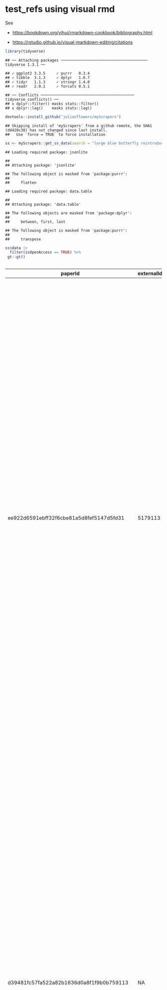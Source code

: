 test\_refs using visual rmd
================

See

-   <https://bookdown.org/yihui/rmarkdown-cookbook/bibliography.html>

-   <https://rstudio.github.io/visual-markdown-editing/citations>

``` r
library(tidyverse)
```

    ## ── Attaching packages ─────────────────────────────────────── tidyverse 1.3.1 ──

    ## ✓ ggplot2 3.3.5     ✓ purrr   0.3.4
    ## ✓ tibble  3.1.3     ✓ dplyr   1.0.7
    ## ✓ tidyr   1.1.3     ✓ stringr 1.4.0
    ## ✓ readr   2.0.1     ✓ forcats 0.5.1

    ## ── Conflicts ────────────────────────────────────────── tidyverse_conflicts() ──
    ## x dplyr::filter() masks stats::filter()
    ## x dplyr::lag()    masks stats::lag()

``` r
devtools::install_github("julianflowers/myScrapers")
```

    ## Skipping install of 'myScrapers' from a github remote, the SHA1 (dd420c38) has not changed since last install.
    ##   Use `force = TRUE` to force installation

``` r
ss <- myScrapers::get_ss_data(search = "large blue butterfly reintroduction")
```

    ## Loading required package: jsonlite

    ## 
    ## Attaching package: 'jsonlite'

    ## The following object is masked from 'package:purrr':
    ## 
    ##     flatten

    ## Loading required package: data.table

    ## 
    ## Attaching package: 'data.table'

    ## The following objects are masked from 'package:dplyr':
    ## 
    ##     between, first, last

    ## The following object is masked from 'package:purrr':
    ## 
    ##     transpose

``` r
ss$data |> 
  filter(isOpenAccess == TRUE) %>%
 gt::gt()
```

<div id="fdingazlxc" style="overflow-x:auto;overflow-y:auto;width:auto;height:auto;">
<style>html {
  font-family: -apple-system, BlinkMacSystemFont, 'Segoe UI', Roboto, Oxygen, Ubuntu, Cantarell, 'Helvetica Neue', 'Fira Sans', 'Droid Sans', Arial, sans-serif;
}

#fdingazlxc .gt_table {
  display: table;
  border-collapse: collapse;
  margin-left: auto;
  margin-right: auto;
  color: #333333;
  font-size: 16px;
  font-weight: normal;
  font-style: normal;
  background-color: #FFFFFF;
  width: auto;
  border-top-style: solid;
  border-top-width: 2px;
  border-top-color: #A8A8A8;
  border-right-style: none;
  border-right-width: 2px;
  border-right-color: #D3D3D3;
  border-bottom-style: solid;
  border-bottom-width: 2px;
  border-bottom-color: #A8A8A8;
  border-left-style: none;
  border-left-width: 2px;
  border-left-color: #D3D3D3;
}

#fdingazlxc .gt_heading {
  background-color: #FFFFFF;
  text-align: center;
  border-bottom-color: #FFFFFF;
  border-left-style: none;
  border-left-width: 1px;
  border-left-color: #D3D3D3;
  border-right-style: none;
  border-right-width: 1px;
  border-right-color: #D3D3D3;
}

#fdingazlxc .gt_title {
  color: #333333;
  font-size: 125%;
  font-weight: initial;
  padding-top: 4px;
  padding-bottom: 4px;
  border-bottom-color: #FFFFFF;
  border-bottom-width: 0;
}

#fdingazlxc .gt_subtitle {
  color: #333333;
  font-size: 85%;
  font-weight: initial;
  padding-top: 0;
  padding-bottom: 4px;
  border-top-color: #FFFFFF;
  border-top-width: 0;
}

#fdingazlxc .gt_bottom_border {
  border-bottom-style: solid;
  border-bottom-width: 2px;
  border-bottom-color: #D3D3D3;
}

#fdingazlxc .gt_col_headings {
  border-top-style: solid;
  border-top-width: 2px;
  border-top-color: #D3D3D3;
  border-bottom-style: solid;
  border-bottom-width: 2px;
  border-bottom-color: #D3D3D3;
  border-left-style: none;
  border-left-width: 1px;
  border-left-color: #D3D3D3;
  border-right-style: none;
  border-right-width: 1px;
  border-right-color: #D3D3D3;
}

#fdingazlxc .gt_col_heading {
  color: #333333;
  background-color: #FFFFFF;
  font-size: 100%;
  font-weight: normal;
  text-transform: inherit;
  border-left-style: none;
  border-left-width: 1px;
  border-left-color: #D3D3D3;
  border-right-style: none;
  border-right-width: 1px;
  border-right-color: #D3D3D3;
  vertical-align: bottom;
  padding-top: 5px;
  padding-bottom: 6px;
  padding-left: 5px;
  padding-right: 5px;
  overflow-x: hidden;
}

#fdingazlxc .gt_column_spanner_outer {
  color: #333333;
  background-color: #FFFFFF;
  font-size: 100%;
  font-weight: normal;
  text-transform: inherit;
  padding-top: 0;
  padding-bottom: 0;
  padding-left: 4px;
  padding-right: 4px;
}

#fdingazlxc .gt_column_spanner_outer:first-child {
  padding-left: 0;
}

#fdingazlxc .gt_column_spanner_outer:last-child {
  padding-right: 0;
}

#fdingazlxc .gt_column_spanner {
  border-bottom-style: solid;
  border-bottom-width: 2px;
  border-bottom-color: #D3D3D3;
  vertical-align: bottom;
  padding-top: 5px;
  padding-bottom: 6px;
  overflow-x: hidden;
  display: inline-block;
  width: 100%;
}

#fdingazlxc .gt_group_heading {
  padding: 8px;
  color: #333333;
  background-color: #FFFFFF;
  font-size: 100%;
  font-weight: initial;
  text-transform: inherit;
  border-top-style: solid;
  border-top-width: 2px;
  border-top-color: #D3D3D3;
  border-bottom-style: solid;
  border-bottom-width: 2px;
  border-bottom-color: #D3D3D3;
  border-left-style: none;
  border-left-width: 1px;
  border-left-color: #D3D3D3;
  border-right-style: none;
  border-right-width: 1px;
  border-right-color: #D3D3D3;
  vertical-align: middle;
}

#fdingazlxc .gt_empty_group_heading {
  padding: 0.5px;
  color: #333333;
  background-color: #FFFFFF;
  font-size: 100%;
  font-weight: initial;
  border-top-style: solid;
  border-top-width: 2px;
  border-top-color: #D3D3D3;
  border-bottom-style: solid;
  border-bottom-width: 2px;
  border-bottom-color: #D3D3D3;
  vertical-align: middle;
}

#fdingazlxc .gt_from_md > :first-child {
  margin-top: 0;
}

#fdingazlxc .gt_from_md > :last-child {
  margin-bottom: 0;
}

#fdingazlxc .gt_row {
  padding-top: 8px;
  padding-bottom: 8px;
  padding-left: 5px;
  padding-right: 5px;
  margin: 10px;
  border-top-style: solid;
  border-top-width: 1px;
  border-top-color: #D3D3D3;
  border-left-style: none;
  border-left-width: 1px;
  border-left-color: #D3D3D3;
  border-right-style: none;
  border-right-width: 1px;
  border-right-color: #D3D3D3;
  vertical-align: middle;
  overflow-x: hidden;
}

#fdingazlxc .gt_stub {
  color: #333333;
  background-color: #FFFFFF;
  font-size: 100%;
  font-weight: initial;
  text-transform: inherit;
  border-right-style: solid;
  border-right-width: 2px;
  border-right-color: #D3D3D3;
  padding-left: 12px;
}

#fdingazlxc .gt_summary_row {
  color: #333333;
  background-color: #FFFFFF;
  text-transform: inherit;
  padding-top: 8px;
  padding-bottom: 8px;
  padding-left: 5px;
  padding-right: 5px;
}

#fdingazlxc .gt_first_summary_row {
  padding-top: 8px;
  padding-bottom: 8px;
  padding-left: 5px;
  padding-right: 5px;
  border-top-style: solid;
  border-top-width: 2px;
  border-top-color: #D3D3D3;
}

#fdingazlxc .gt_grand_summary_row {
  color: #333333;
  background-color: #FFFFFF;
  text-transform: inherit;
  padding-top: 8px;
  padding-bottom: 8px;
  padding-left: 5px;
  padding-right: 5px;
}

#fdingazlxc .gt_first_grand_summary_row {
  padding-top: 8px;
  padding-bottom: 8px;
  padding-left: 5px;
  padding-right: 5px;
  border-top-style: double;
  border-top-width: 6px;
  border-top-color: #D3D3D3;
}

#fdingazlxc .gt_striped {
  background-color: rgba(128, 128, 128, 0.05);
}

#fdingazlxc .gt_table_body {
  border-top-style: solid;
  border-top-width: 2px;
  border-top-color: #D3D3D3;
  border-bottom-style: solid;
  border-bottom-width: 2px;
  border-bottom-color: #D3D3D3;
}

#fdingazlxc .gt_footnotes {
  color: #333333;
  background-color: #FFFFFF;
  border-bottom-style: none;
  border-bottom-width: 2px;
  border-bottom-color: #D3D3D3;
  border-left-style: none;
  border-left-width: 2px;
  border-left-color: #D3D3D3;
  border-right-style: none;
  border-right-width: 2px;
  border-right-color: #D3D3D3;
}

#fdingazlxc .gt_footnote {
  margin: 0px;
  font-size: 90%;
  padding: 4px;
}

#fdingazlxc .gt_sourcenotes {
  color: #333333;
  background-color: #FFFFFF;
  border-bottom-style: none;
  border-bottom-width: 2px;
  border-bottom-color: #D3D3D3;
  border-left-style: none;
  border-left-width: 2px;
  border-left-color: #D3D3D3;
  border-right-style: none;
  border-right-width: 2px;
  border-right-color: #D3D3D3;
}

#fdingazlxc .gt_sourcenote {
  font-size: 90%;
  padding: 4px;
}

#fdingazlxc .gt_left {
  text-align: left;
}

#fdingazlxc .gt_center {
  text-align: center;
}

#fdingazlxc .gt_right {
  text-align: right;
  font-variant-numeric: tabular-nums;
}

#fdingazlxc .gt_font_normal {
  font-weight: normal;
}

#fdingazlxc .gt_font_bold {
  font-weight: bold;
}

#fdingazlxc .gt_font_italic {
  font-style: italic;
}

#fdingazlxc .gt_super {
  font-size: 65%;
}

#fdingazlxc .gt_footnote_marks {
  font-style: italic;
  font-weight: normal;
  font-size: 65%;
}
</style>
<table class="gt_table">
  
  <thead class="gt_col_headings">
    <tr>
      <th class="gt_col_heading gt_columns_bottom_border gt_left" rowspan="1" colspan="1">paperId</th>
      <th class="gt_col_heading gt_columns_bottom_border gt_left" rowspan="1" colspan="1">externalIds.PubMedCentral</th>
      <th class="gt_col_heading gt_columns_bottom_border gt_left" rowspan="1" colspan="1">externalIds.MAG</th>
      <th class="gt_col_heading gt_columns_bottom_border gt_left" rowspan="1" colspan="1">externalIds.DOI</th>
      <th class="gt_col_heading gt_columns_bottom_border gt_left" rowspan="1" colspan="1">externalIds.PubMed</th>
      <th class="gt_col_heading gt_columns_bottom_border gt_left" rowspan="1" colspan="1">url</th>
      <th class="gt_col_heading gt_columns_bottom_border gt_left" rowspan="1" colspan="1">title</th>
      <th class="gt_col_heading gt_columns_bottom_border gt_left" rowspan="1" colspan="1">abstract</th>
      <th class="gt_col_heading gt_columns_bottom_border gt_left" rowspan="1" colspan="1">venue</th>
      <th class="gt_col_heading gt_columns_bottom_border gt_right" rowspan="1" colspan="1">year</th>
      <th class="gt_col_heading gt_columns_bottom_border gt_right" rowspan="1" colspan="1">referenceCount</th>
      <th class="gt_col_heading gt_columns_bottom_border gt_right" rowspan="1" colspan="1">citationCount</th>
      <th class="gt_col_heading gt_columns_bottom_border gt_right" rowspan="1" colspan="1">influentialCitationCount</th>
      <th class="gt_col_heading gt_columns_bottom_border gt_center" rowspan="1" colspan="1">isOpenAccess</th>
      <th class="gt_col_heading gt_columns_bottom_border gt_center" rowspan="1" colspan="1">authors</th>
    </tr>
  </thead>
  <tbody class="gt_table_body">
    <tr><td class="gt_row gt_left">ee922d6591ebff32f6cbe81a5d8fef5147d5fd31</td>
<td class="gt_row gt_left">5179113</td>
<td class="gt_row gt_left">2569853780</td>
<td class="gt_row gt_left">10.1371/journal.pone.0168679</td>
<td class="gt_row gt_left">28005942</td>
<td class="gt_row gt_left">https://www.semanticscholar.org/paper/ee922d6591ebff32f6cbe81a5d8fef5147d5fd31</td>
<td class="gt_row gt_left">Relative Contribution of Matrix Structure, Patch Resources and Management to the Local Densities of Two Large Blue Butterfly Species</td>
<td class="gt_row gt_left">The type of matrix, the landscape surrounding habitat patches, may determine the distribution and function of local populations. However, the matrix is often heterogeneous, and its various components may differentially contribute to metapopulation processes at different spatial scales, a phenomenon that has rarely been investigated. The aim of this study was to estimate the relative importance of matrix composition and spatial scale, habitat quality, and management intensity on the occurrence and density of local populations of two endangered large blue butterflies: Phengaris teleius and P. nausithous. Presence and abundance data were assessed over two years, 2011–12, in 100 local patches within two heterogeneous regions (near Kraków and Tarnów, southern Poland). The matrix composition was analyzed at eight spatial scales. We observed high occupancy rates in both species, regions and years. With the exception of area and isolation, almost all of the matrix components contributed to Phengaris sp. densities. The different matrix components acted at different spatial scales (grassland cover within 4 and 3 km, field cover within 0.4 and 0.3 km and water cover within 4 km radii for P. teleius and P. nausithous, respectively) and provided the highest independent contribution to the butterfly densities. Additionally, the effects of a 0.4 km radius of forest cover and a food plant cover on P. teleius, and a 1 km radius of settlement cover and management intensity on P. nausithous densities were observed. Contrary to former studies we conclude that the matrix heterogeneity and spatial scale rather than general matrix type are of relevance for densities of butterflies. Conservation strategies for these umbrella species should concentrate on maintaining habitat quality and managing matrix composition at the most appropriate spatial scales.</td>
<td class="gt_row gt_left">PloS one</td>
<td class="gt_row gt_right">2016</td>
<td class="gt_row gt_right">129</td>
<td class="gt_row gt_right">6</td>
<td class="gt_row gt_right">0</td>
<td class="gt_row gt_center">TRUE</td>
<td class="gt_row gt_center">c("1422225208", "4970957", "3693237", "4253531", "39052340", "1422224817", "3681386"), c("Joanna Kajzer-Bonk", "P. Skórka", "P. Nowicki", "M. Bonk", "W. Król", "Damian Szpiłyk", "M. Woyciechowski")</td></tr>
    <tr><td class="gt_row gt_left">d39481fc57fa522a82b1636d0a8f1f9b0b759113</td>
<td class="gt_row gt_left">NA</td>
<td class="gt_row gt_left">2050548898</td>
<td class="gt_row gt_left">10.1016/J.AGEE.2014.06.019</td>
<td class="gt_row gt_left">NA</td>
<td class="gt_row gt_left">https://www.semanticscholar.org/paper/d39481fc57fa522a82b1636d0a8f1f9b0b759113</td>
<td class="gt_row gt_left">Effects of timing and frequency of mowing on the threatened scarce large blue butterfly – A fine-scale experiment</td>
<td class="gt_row gt_left">Abstract As part of a major transformation of the EU agriculture in the last few decades, traditional land-use types disappeared due to either intensification or abandonment. Grasslands are highly affected in this process and are consequently among the most threatened semi-natural habitats in Europe. However, experimental evidence is scarce on the effects of management types on biodiversity. Moreover, management types need to be feasible within the recently changed socio-economic circumstances in Hungary. We investigated the effects of timing and frequency of mowing on the abundance of the scarce large blue butterfly (Phengaris teleius), on the abundance of its host plant and on the frequency of its host ant species. In each of four study meadows, we applied four types of management: one cut per year in May, one cut per year in September, two cuts per year (May and September) and cessation of management. After three years of experimental management, we found that adult butterflies preferred plots cut once in September over plots cut twice per year and abandoned ones, while plots cut once in May were also preferred over abandoned plots. Relative host plant abundance remarkably increased in plots cut once in September. Management did not affect the occupancy pattern of Myrmica host ants. Invasive goldenrod was successfully retained by two cuts per year. To our knowledge, this is the first attempt to test management effects on the whole community module of a socially parasitic butterfly, its host plant and host ants. Based on the results, we provide recommendations on regional management of the scarce large blue's habitats.</td>
<td class="gt_row gt_left"></td>
<td class="gt_row gt_right">2014</td>
<td class="gt_row gt_right">57</td>
<td class="gt_row gt_right">22</td>
<td class="gt_row gt_right">0</td>
<td class="gt_row gt_center">TRUE</td>
<td class="gt_row gt_center">c("21461283", "5264162", "5755383", "4265014", "5402902", "6786398"), c("Á. Kőrösi", "I. Szentirmai", "P. Batáry", "S. Kövér", "Noémi Örvössy", "L. Peregovits")</td></tr>
    <tr><td class="gt_row gt_left">4662567d0f4368f69d363cc55fae5d42c4d2ee50</td>
<td class="gt_row gt_left">NA</td>
<td class="gt_row gt_left">1975288302</td>
<td class="gt_row gt_left">10.1007/s10980-013-9855-3</td>
<td class="gt_row gt_left">NA</td>
<td class="gt_row gt_left">https://www.semanticscholar.org/paper/4662567d0f4368f69d363cc55fae5d42c4d2ee50</td>
<td class="gt_row gt_left">Different flight behaviour of the endangered scarce large blue butterfly Phengaris teleius (Lepidoptera: Lycaenidae) within and outside its habitat patches</td>
<td class="gt_row gt_left">Understanding individual movements in heterogeneous environments is central to predicting how landscape changes affect animal populations. An important but poorly understood phenomenon is behavioural response to habitat boundaries and the way animals cross inhospitable matrix surrounding habitat patches. Here, we analyze movement decisions, flight behaviour, and activity of the endangered scarce large blue Phengaris (Maculinea) teleius, focusing on the differences among the patterns observed in patch interior, at patch boundaries and within matrix. The probability of crossing an external patch boundary, regardless of the land use in the adjacent area, was considerably lower than crossing a ‘control line’ within patch interior. Movement distances, flight durations and net squared displacement were largest in matrix, while similarly smaller at patch boundaries and in patch interior. The distribution of angles between successive movements was clearly clustered around 0° (indicating flight in a straight line) in matrix and at patch boundaries, but not in patch interior. There were no differences in time spent on foraging, resting and ovipositing between patch interior and boundaries, but the first two activities rarely, and oviposition never, happened in matrix. Our results suggest that although P. teleius adults do not avoid using the resources located in the boundaries of habitat patches, they often return to the interior of the patches when crossing their boundaries. However, having entered the matrix the butterflies perform relatively long and straight flights. The estimated probability of emigration and net squared distance implies that the dispersal between local populations is common in this species in the studied area.</td>
<td class="gt_row gt_left">Landscape Ecology</td>
<td class="gt_row gt_right">2013</td>
<td class="gt_row gt_right">103</td>
<td class="gt_row gt_right">36</td>
<td class="gt_row gt_right">1</td>
<td class="gt_row gt_center">TRUE</td>
<td class="gt_row gt_center">c("4970957", "3693237", "3901377", "1757832", "5810768", "2978867", "3681386"), c("P. Skórka", "P. Nowicki", "Magdalena Lenda", "M. Witek", "E. Śliwińska", "J. Settele", "M. Woyciechowski")</td></tr>
    <tr><td class="gt_row gt_left">c70ec06e1dbb4fac4b7447b5a233dbbc31b1c466</td>
<td class="gt_row gt_left">3146443</td>
<td class="gt_row gt_left">1993987263</td>
<td class="gt_row gt_left">10.1186/1471-2148-11-201</td>
<td class="gt_row gt_left">21745368</td>
<td class="gt_row gt_left">https://www.semanticscholar.org/paper/c70ec06e1dbb4fac4b7447b5a233dbbc31b1c466</td>
<td class="gt_row gt_left">Reconstructing eight decades of genetic variation in an isolated Danish population of the large blue butterfly Maculinea arion</td>
<td class="gt_row gt_left">BackgroundFragmentation of terrestrial ecosystems has had detrimental effects on metapopulations of habitat specialists. Maculinea butterflies have been particularly affected because of their specialized lifecycles, requiring both specific food-plants and host-ants. However, the interaction between dispersal, effective population size, and long-term genetic erosion of these endangered butterflies remains unknown. Using non-destructive sampling, we investigated the genetic diversity of the last extant population of M. arion in Denmark, which experienced critically low numbers in the 1980s.ResultsUsing nine microsatellite markers, we show that the population is genetically impoverished compared to nearby populations in Sweden, but less so than monitoring programs suggested. Ten additional short repeat microsatellites were used to reconstruct changes in genetic diversity and population structure over the last 77 years from museum specimens. We also tested amplification efficiency in such historical samples as a function of repeat length and sample age. Low population numbers in the 1980s did not affect genetic diversity, but considerable turnover of alleles has characterized this population throughout the time-span of our analysis.ConclusionsOur results suggest that M. arion is less sensitive to genetic erosion via population bottlenecks than previously thought, and that managing clusters of high quality habitat may be key for long-term conservation.</td>
<td class="gt_row gt_left">BMC Evolutionary Biology</td>
<td class="gt_row gt_right">2011</td>
<td class="gt_row gt_right">65</td>
<td class="gt_row gt_right">38</td>
<td class="gt_row gt_right">5</td>
<td class="gt_row gt_center">TRUE</td>
<td class="gt_row gt_center">c("5838185", "153239428", "3646766", "39292821"), c("L. V. Ugelvig", "P. S. Nielsen", "J. Boomsma", "D. Nash")</td></tr>
    <tr><td class="gt_row gt_left">8d43689de7e6fc927d5d81424a1d9b5478f1395d</td>
<td class="gt_row gt_left">NA</td>
<td class="gt_row gt_left">2142088133</td>
<td class="gt_row gt_left">10.1111/j.1365-294X.2007.03441.x</td>
<td class="gt_row gt_left">17850549</td>
<td class="gt_row gt_left">https://www.semanticscholar.org/paper/8d43689de7e6fc927d5d81424a1d9b5478f1395d</td>
<td class="gt_row gt_left">Population structure of a large blue butterfly and its specialist parasitoid in a fragmented landscape</td>
<td class="gt_row gt_left">Habitat fragmentation may interrupt trophic interactions if herbivores and their specific parasitoids respond differently to decreasing connectivity of populations. Theoretical models predict that species at higher trophic levels are more negatively affected by isolation than lower trophic level species. By combining ecological data with genetic information from microsatellite markers we tested this hypothesis on the butterfly Maculinea nausithous and its specialist hymenopteran parasitoid Neotypus melanocephalus. We assessed the susceptibility of both species to habitat fragmentation by measuring population density, rate of parasitism, overall genetic differentiation (θST) and allelic richness in a large metapopulation. We also simulated the dynamics of genetic differentiation among local populations to asses the relative effects of migration rate, population size, and haplodiploid (parasitoid) and diploid (host) inheritance on metapopulation persistence. We show that parasitism by N. melanocephalus is less frequent at larger distances to the nearest neighbouring population of M. nausithous hosts, but that host density itself is not affected by isolation. Allelic richness was independent of isolation, but the mean genetic differentiation among local parasitoid populations increased with the distance between these populations. Overall, genetic differentiation in the parasitoid wasp was much greater than in the butterfly host and our simulations indicate that this difference is due to a combination of haplodiploidy and small local population sizes. Our results thus support the hypothesis that Neotypus parasitoid wasps are more sensitive to habitat fragmentation than their Maculinea butterfly hosts.</td>
<td class="gt_row gt_left">Molecular ecology</td>
<td class="gt_row gt_right">2007</td>
<td class="gt_row gt_right">79</td>
<td class="gt_row gt_right">66</td>
<td class="gt_row gt_right">10</td>
<td class="gt_row gt_center">TRUE</td>
<td class="gt_row gt_center">c("143993535", "3599926", "8453024", "143801495", "3646766", "2978867"), c("C. Anton", "I. Zeisset", "M. Musche", "W. Durka", "J. Boomsma", "J. Settele")</td></tr>
    <tr><td class="gt_row gt_left">5cebe0d738ccbcf42a2443a532aac7ce5c34dab7</td>
<td class="gt_row gt_left">NA</td>
<td class="gt_row gt_left">1537036699</td>
<td class="gt_row gt_left">10.1111/J.1365-2664.2006.01125.X</td>
<td class="gt_row gt_left">NA</td>
<td class="gt_row gt_left">https://www.semanticscholar.org/paper/5cebe0d738ccbcf42a2443a532aac7ce5c34dab7</td>
<td class="gt_row gt_left">Influence of mowing on the persistence of two endangered large blue butterfly species</td>
<td class="gt_row gt_left">Mowing influences two endangered butterfly species, Maculinea nausithous and Maculinea teleius, directly through egg destruction and larval mortality on the mown plants and indirectly through altering the abundance of their sequential resources in meadows (Sanguisorba plants for oviposition and early larval development and Myrmica ant nests for later larval development and pupation). Although conservation biologists have argued that mowing during the adult stage is detrimental to population persistence, it is not obvious how the timing and frequency of mowing impact on population dynamics. A simulation model was used to investigate how current 'traditional' mowing regimes could be altered to reconcile butterfly conservation with agriculture. The key mechanism affecting the impact of mowing on population persistence was the interaction between density-independent and density-dependent mortalities in different larval stages of each life cycle. Because of this interaction, optimal mowing regimes for butterfly conservation were sensitive to the type of density regulation displayed by each species, and to landscape attributes such as the influence of climate on resource availability and the level of parasitism. Despite this sensitivity, we were able to identify robust mowing regimes appropriate for a wide range of landscape attributes and to derive general management recommendations. Synthesis and applications. Our results showed that the 'traditional' mowing regime (twice per year with the second cut during the flight period) was always detrimental to the two butterfly species at both local (single population) and regional (metapopulation) scales. However, mowing once a year, or every second or third year, before or after the flight period, was appropriate for both species in the considered landscapes. Maculinea teleius could persist only at a regional scale, assuming dispersal among the meadows, whereas M. nausithous could persist at both local and regional scales. Thus it is essential that the recommended mowing regimes are applied across several connected meadows within reach of dispersing butterflies if both butterflies are to be conserved in a region</td>
<td class="gt_row gt_left"></td>
<td class="gt_row gt_right">2006</td>
<td class="gt_row gt_right">33</td>
<td class="gt_row gt_right">138</td>
<td class="gt_row gt_right">6</td>
<td class="gt_row gt_center">TRUE</td>
<td class="gt_row gt_center">c("2069570", "34806432", "2115543978", "2978867"), c("K. Johst", "M. Drechsler", "Jeremy A. Thomas", "J. Settele")</td></tr>
    <tr><td class="gt_row gt_left">44c796941f8fd38937b4dcf2897ced4590a1fdc2</td>
<td class="gt_row gt_left">7246198</td>
<td class="gt_row gt_left">3020805917</td>
<td class="gt_row gt_left">10.1002/ece3.6203</td>
<td class="gt_row gt_left">32489603</td>
<td class="gt_row gt_left">https://www.semanticscholar.org/paper/44c796941f8fd38937b4dcf2897ced4590a1fdc2</td>
<td class="gt_row gt_left">Caterpillars on a phytochemical landscape: The case of alfalfa and the Melissa blue butterfly</td>
<td class="gt_row gt_left">Abstract Modern metabolomic approaches that generate more comprehensive phytochemical profiles than were previously available are providing new opportunities for understanding plant‐animal interactions. Specifically, we can characterize the phytochemical landscape by asking how a larger number of individual compounds affect herbivores and how compounds covary among plants. Here we use the recent colonization of alfalfa (Medicago sativa) by the Melissa blue butterfly (Lycaeides melissa) to investigate the effects of indivdiual compounds and suites of covarying phytochemicals on caterpillar performance. We find that survival, development time, and adult weight are all associated with variation in nutrition and toxicity, including biomolecules associated with plant cell function as well as putative anti‐herbivore action. The plant‐insect interface is complex, with clusters of covarying compounds in many cases encompassing divergent effects on different aspects of caterpillar performance. Individual compounds with the strongest associations are largely specialized metabolites, including alkaloids, phenolic glycosides, and saponins. The saponins are represented in our data by more than 25 individual compounds with beneficial and detrimental effects on L. melissa caterpillars, which highlights the value of metabolomic data as opposed to approaches that rely on total concentrations within broad defensive classes.</td>
<td class="gt_row gt_left">Ecology and evolution</td>
<td class="gt_row gt_right">2020</td>
<td class="gt_row gt_right">41</td>
<td class="gt_row gt_right">3</td>
<td class="gt_row gt_right">0</td>
<td class="gt_row gt_center">TRUE</td>
<td class="gt_row gt_center">c("5423525", "88999800", "21117289", "4661161", "1791972251", "49787644", "3660197", "6617624", "6809704", "3718778", "8676637", "145152221", "123201483"), c("M. Forister", "Su'ad A Yoon", "C. Philbin", "C. D. Dodson", "Bret Hart", "J. Harrison", "O. Shelef", "J. Fordyce", "Z. Marion", "C. Nice", "Lora A. Richards", "C. Buerkle", "Z. Gompert")</td></tr>
    <tr><td class="gt_row gt_left">8eb974736c0fdde68adcfbdbbe8b5347d6bf0ffb</td>
<td class="gt_row gt_left">NA</td>
<td class="gt_row gt_left">2618954912</td>
<td class="gt_row gt_left">10.13102/SOCIOBIOLOGY.V64I1.1206</td>
<td class="gt_row gt_left">NA</td>
<td class="gt_row gt_left">https://www.semanticscholar.org/paper/8eb974736c0fdde68adcfbdbbe8b5347d6bf0ffb</td>
<td class="gt_row gt_left">First Data on the Host Ant Usage of Large Blue from the Carpathian Basin</td>
<td class="gt_row gt_left">The protected Maculinea arion  is an obligate myrmecophilous butterfly (Lepidoptera, Lycaenidae). Fourth instar larvae and pupae develop in Myrmica (Hymenoptera: Formicidae) ant nests. Host ant specificity varies geographically, and knowledge of the local host ant species is important to understand the biogeography and evolution of this species, and vital for its conservation. Here we report the first data on the host ant usage of M. arion in the Carpathian Basin, one prepupal caterpillar from a Myrmica specioides Bondroit, 1918 and one pupa from a M. scabrinodis Nylander, 1846 nest. Myrmica specioides is a new host ant species of M. arion . It is important to collect further data on the host ant usage of M. arion , despite the difficulties of data collection.</td>
<td class="gt_row gt_left"></td>
<td class="gt_row gt_right">2017</td>
<td class="gt_row gt_right">26</td>
<td class="gt_row gt_right">2</td>
<td class="gt_row gt_right">0</td>
<td class="gt_row gt_center">TRUE</td>
<td class="gt_row gt_center">c("6599204", "153582551", "2090828042", "3956069"), c("A. Tartally", "J. Tóth", "A. Váradi", "J. Bereczki")</td></tr>
    <tr><td class="gt_row gt_left">dcfc2dd62a0a71623f2c71eb387cfee3db82c310</td>
<td class="gt_row gt_left">5093462</td>
<td class="gt_row gt_left">2546711761</td>
<td class="gt_row gt_left">10.1038/srep36364</td>
<td class="gt_row gt_left">27808223</td>
<td class="gt_row gt_left">https://www.semanticscholar.org/paper/dcfc2dd62a0a71623f2c71eb387cfee3db82c310</td>
<td class="gt_row gt_left">Host-ant specificity of endangered large blue butterflies (Phengaris spp., Lepidoptera: Lycaenidae) in Japan</td>
<td class="gt_row gt_left">Large blue butterflies, Phengaris (Maculinea), are an important focus of endangered-species conservation in Eurasia. Later-instar Phengaris caterpillars live in Myrmica ant nests and exploit the ant colony’s resources, and they are specialized to specific host-ant species. For example, local extinction of P. arion in the U. K. is thought to have been due to the replacement of its host-ant species with a less-suitable congener, as a result of changes in habitat. In Japan, Myrmica kotokui hosts P. teleius and P. arionides caterpillars. We recently showed, however, that the morphological species M. kotokui actually comprises four genetic clades. Therefore, to determine to which group of ants the hosts of these two Japanese Phengaris species belong, we used mitochondrial COI-barcoding of M. kotokui specimens from colonies in the habitats of P. teleius and P. arionides to identify the ant clade actually parasitized by the caterpillars of each species. We found that these two butterfly species parasitize different ant clades within M. kotokui.</td>
<td class="gt_row gt_left">Scientific reports</td>
<td class="gt_row gt_right">2016</td>
<td class="gt_row gt_right">27</td>
<td class="gt_row gt_right">5</td>
<td class="gt_row gt_right">1</td>
<td class="gt_row gt_center">TRUE</td>
<td class="gt_row gt_center">c("5248070", "104186403", "7005085", "7340941", "2700754"), c("Shouhei Ueda", "T. Komatsu", "T. Itino", "Ryusuke Arai", "H. Sakamoto")</td></tr>
    <tr><td class="gt_row gt_left">5682d6e96716fb75c2819d06063bbf9a5c8a9a5c</td>
<td class="gt_row gt_left">5373076</td>
<td class="gt_row gt_left">2597506042</td>
<td class="gt_row gt_left">10.1038/srep45613</td>
<td class="gt_row gt_left">28358352</td>
<td class="gt_row gt_left">https://www.semanticscholar.org/paper/5682d6e96716fb75c2819d06063bbf9a5c8a9a5c</td>
<td class="gt_row gt_left">Corrigendum: Host-ant specificity of endangered large blue butterflies (Phengaris spp., Lepidoptera: Lycaenidae) in Japan</td>
<td class="gt_row gt_left">Scientific Reports 6: Article number: srep36364; published online: 03 November 2016; updated: 30 March 2017 This Article contains typographical errors in Table 1. For Location E, the ‘L1’ value “2 (0%)” should read “2 (100%)”. Additionally, the Region for ‘P. arionides’, “Chu-bu” should read “Chubu”.</td>
<td class="gt_row gt_left">Scientific reports</td>
<td class="gt_row gt_right">2017</td>
<td class="gt_row gt_right">0</td>
<td class="gt_row gt_right">0</td>
<td class="gt_row gt_right">0</td>
<td class="gt_row gt_center">TRUE</td>
<td class="gt_row gt_center">c("5248070", "104186403", "7005085", "7340941", "2700754"), c("Shouhei Ueda", "T. Komatsu", "T. Itino", "Ryusuke Arai", "H. Sakamoto")</td></tr>
    <tr><td class="gt_row gt_left">183eee4fe6aa3e96f1a576122d76c067ca64958a</td>
<td class="gt_row gt_left">4510528</td>
<td class="gt_row gt_left">2443707702</td>
<td class="gt_row gt_left">10.1038/srep12351</td>
<td class="gt_row gt_left">26197998</td>
<td class="gt_row gt_left">https://www.semanticscholar.org/paper/183eee4fe6aa3e96f1a576122d76c067ca64958a</td>
<td class="gt_row gt_left">Body size distributions of the pale grass blue butterfly in Japan: Size rules and the status of the Fukushima population</td>
<td class="gt_row gt_left">The body size of the pale grass blue butterfly, Zizeeria maha, has been used as an environmental indicator of radioactive pollution caused by the Fukushima nuclear accident. However, geographical and temporal size distributions in Japan and temperature effects on size have not been established in this species. Here, we examined the geographical, temporal, and temperature-dependent changes of the forewing size of Z. maha argia in Japan. Butterflies collected in 2012 and 2013 from multiple prefectures throughout Japan demonstrated an inverse relationship of latitude and forewing size, which is the reverse of Bergmann’s cline. The Fukushima population was significantly larger than the Aomori and Miyagi populations and exhibited no difference from most of the other prefectural populations. When monitored at a single geographic locality every other month, forewing sizes were the largest in April and the smallest in August. Rearing larvae at a constant temperature demonstrated that forewing size followed the temperature-size rule. Therefore, the converse Bergmann’s rule and the temperature-size rule coexist in this multivoltine species. Our study establishes this species as a useful environmental indicator and supports the idea that the size reduction observed only in Fukushima Prefecture in 2011 was caused by the environmental stress of radioactive pollution.</td>
<td class="gt_row gt_left">Scientific reports</td>
<td class="gt_row gt_right">2015</td>
<td class="gt_row gt_right">67</td>
<td class="gt_row gt_right">18</td>
<td class="gt_row gt_right">0</td>
<td class="gt_row gt_center">TRUE</td>
<td class="gt_row gt_center">c("6210536", "3619019", "2414027"), c("Wataru Taira", "Mayo Iwasaki", "J. M. Otaki")</td></tr>
    <tr><td class="gt_row gt_left">9ae88f8e3c6ecade575cf31e82756efa24a19ab5</td>
<td class="gt_row gt_left">NA</td>
<td class="gt_row gt_left">2159048834</td>
<td class="gt_row gt_left">10.1098/rsbl.2010.1077</td>
<td class="gt_row gt_left">21177692</td>
<td class="gt_row gt_left">https://www.semanticscholar.org/paper/9ae88f8e3c6ecade575cf31e82756efa24a19ab5</td>
<td class="gt_row gt_left">After 60 years, an answer to the question: what is the Karner blue butterfly?</td>
<td class="gt_row gt_left">The Karner blue butterfly (KBB), Lycaeides melissa samuelis, is a federally protected taxon whose relationship to the Melissa blue, Lycaeides melissa, has been a point of contention during the 66 years since the KBB was first described. Using a large population-genomic dataset and a model of population divergence with migration, we investigated the relationship between the KBB and L. melissa, as well as the relationship between L. melissa and a third taxon, Lycaeides idas. We report that gene flow between the KBB and L. melissa is low, and comparable to gene flow between L. melissa and L. idas. Considering this population-genetic evidence, we conclude that the KBB is a unique evolutionary lineage that should be recognized as Lycaeides samuelis.</td>
<td class="gt_row gt_left">Biology Letters</td>
<td class="gt_row gt_right">2010</td>
<td class="gt_row gt_right">22</td>
<td class="gt_row gt_right">26</td>
<td class="gt_row gt_right">2</td>
<td class="gt_row gt_center">TRUE</td>
<td class="gt_row gt_center">c("5423525", "123201483", "6617624", "3718778"), c("M. Forister", "Z. Gompert", "J. Fordyce", "C. Nice")</td></tr>
    <tr><td class="gt_row gt_left">2b8137942149116cf0b0b29855c5bde1964a584f</td>
<td class="gt_row gt_left">7664033</td>
<td class="gt_row gt_left">3100844065</td>
<td class="gt_row gt_left">10.1186/s40851-020-00164-6</td>
<td class="gt_row gt_left">33292721</td>
<td class="gt_row gt_left">https://www.semanticscholar.org/paper/2b8137942149116cf0b0b29855c5bde1964a584f</td>
<td class="gt_row gt_left">Coloration principles of the Great purple emperor butterfly (Sasakia charonda)</td>
<td class="gt_row gt_left">The dorsal wings of male Sasakia charonda butterflies display a striking blue iridescent coloration, which is accentuated by white, orange-yellow and red spots, as well as by brown margins. The ventral wings also have a variegated, but more subdued, pattern. We investigated the optical basis of the various colors of intact wings as well as isolated wing scales by applying light and electron microscopy, imaging scatterometry and (micro)spectrophotometry. The prominent blue iridescence is due to scales with tightly packed, multilayered ridges that contain melanin pigment. The scales in the brown wing margins also contain melanin. Pigments extracted from the orange-yellow and red spots indicate the presence of 3-OH-kynurenine and ommochrome pigment. The scales in the white spots also have multilayered ridges but lack pigment. The lower lamina of the scales plays a so-far undervalued but often crucial role. Its thin-film properties color the majority of the ventral wing scales, which are unpigmented and have large windows. The lower lamina acting as a thin-film reflector generally contributes to the reflectance of the various scale types.</td>
<td class="gt_row gt_left">Zoological letters</td>
<td class="gt_row gt_right">2020</td>
<td class="gt_row gt_right">39</td>
<td class="gt_row gt_right">0</td>
<td class="gt_row gt_right">0</td>
<td class="gt_row gt_center">TRUE</td>
<td class="gt_row gt_center">c("3524164", "93558642", "4900499"), c("D. Stavenga", "H. Leertouwer", "K. Arikawa")</td></tr>
    <tr><td class="gt_row gt_left">79185b8862fd583d27e4d441bb75cbd49a41f694</td>
<td class="gt_row gt_left">NA</td>
<td class="gt_row gt_left">3025672557</td>
<td class="gt_row gt_left">10.1101/2020.05.13.093096</td>
<td class="gt_row gt_left">NA</td>
<td class="gt_row gt_left">https://www.semanticscholar.org/paper/79185b8862fd583d27e4d441bb75cbd49a41f694</td>
<td class="gt_row gt_left">Convergence in sympatry: evolution of blue-banded wing pattern in Morpho butterflies</td>
<td class="gt_row gt_left">Species interactions such as mimicry can promote trait convergence but disentangling this effect from those of shared ecology, evolutionary history and niche conservatism is often challenging. Here by focusing on wing color pattern variation within and between three butterfly species living in sympatry in a large proportion of their range, we tested the effect of species interactions on trait diversification. These butterflies display a conspicuous iridescent blue coloration on the dorsal side of their wings and a cryptic brownish colour on the ventral side. Combined with an erratic and fast flight, these color patterns increase the difficulty of capture by predators and contribute to the high escape abilities of these butterflies. We hypothesize that, beyond their direct contribution to predator escape, these wing patterns can be used as signals of escape abilities by predators, resulting in positive frequency-dependent selection favouring convergence in wing pattern in sympatry. To test this hypothesis, we quantified dorsal wing pattern variations of 723 butterflies from the three species sampled throughout their distribution, including sympatric and allopatric situations and compared the phenotypic distances between species, sex and localities. We detected a significant effect of localities on colour pattern, and higher inter-specific resemblance in sympatry as compared to allopatry, consistent with the hypothesis of local convergence of wing patterns. Our results provide some support to the existence of escape mimicry in the wild and stress the importance of estimating trait variation within species to understand trait variation between species, and to a larger extent, trait diversification at the macro-evolutionary scale.</td>
<td class="gt_row gt_left"></td>
<td class="gt_row gt_right">2020</td>
<td class="gt_row gt_right">39</td>
<td class="gt_row gt_right">0</td>
<td class="gt_row gt_right">0</td>
<td class="gt_row gt_center">TRUE</td>
<td class="gt_row gt_center">c("9805539", "48186934", "2051158336", "1744754219", "2065723674", "4408453"), c("V. Llaurens", "Y. Le Poul", "A. Puissant", "C. Noûs", "P. Blandin", "V. Debat")</td></tr>
    <tr><td class="gt_row gt_left">2b101ace61b61dbcddc29e90957b4a0ff20a9ca2</td>
<td class="gt_row gt_left">NA</td>
<td class="gt_row gt_left">1979375397</td>
<td class="gt_row gt_left">10.1111/JBI.12137</td>
<td class="gt_row gt_left">NA</td>
<td class="gt_row gt_left">https://www.semanticscholar.org/paper/2b101ace61b61dbcddc29e90957b4a0ff20a9ca2</td>
<td class="gt_row gt_left">Complex evolutionary history of the pallid dotted-blue butterfly (Lycaenidae: Euphilotes pallescens) in the Great Basin of western North America</td>
<td class="gt_row gt_left">Aim 
 
The aim of this study was to investigate patterns of genetic isolation associated with populations in discrete habitat patches in a North American cold desert through analysis of the pallid dotted-blue butterfly, Euphilotes pallescens. This small butterfly is largely restricted to low-elevation habitats across the Great Basin. The apparent geographical isolation and reported morphological variation among E. pallescens populations makes this species an ideal candidate with which to investigate patterns of genetic isolation and diversification in this arid region. 
 
 
 
Location 
 
Great Basin, western North America. 
 
 
 
Methods 
 
We used sequence data from nuclear and mitochondrial genes to investigate genetic diversity among E. pallescens populations, and among E. pallescens and a number of closely related Euphilotes species, using Bayesian phylogenetic analyses, as well as population genetic analyses. In conjunction with genetic variation, morphological variation was examined in the context of geographical and subspecific differentiation. 
 
 
 
Results 
 
Our genetic and morphological analyses suggest a moderate amount of isolation among populations, consistent with the hypothesis of restricted gene flow among isolated dune habitats, and possibly associated with isolation in distinct Pleistocene refugia. The patterns of diversification within E. pallescens and among closely related species are complicated by discordance among phylogenetic reconstructions based on nuclear and mitochondrial genes. Discordance among gene genealogies suggests a complex evolutionary history, perhaps involving alternating periods of reticulation and divergence in isolation. 
 
 
 
Main conclusions 
 
Although E. pallescens may be a vagile species, we find that persistence on isolated dunes in the Great Basin is associated with appreciable genetic and morphological differentiation among populations. However, genetic, morphological and taxonomic axes of variation are only partially in agreement. More generally, the discordance we find among genetic regions is consistent with the ascendant paradigm in phylogenetic reconstruction: gene genealogies often do not perfectly match species trees. Thus we present Euphilotes as a model for future biogeographical and phylogenetic reconstructions employing larger data sets of independent sequence markers.</td>
<td class="gt_row gt_left"></td>
<td class="gt_row gt_right">2013</td>
<td class="gt_row gt_right">60</td>
<td class="gt_row gt_right">3</td>
<td class="gt_row gt_right">2</td>
<td class="gt_row gt_center">TRUE</td>
<td class="gt_row gt_center">c("2115847766", "40419369", "6303408", "3718778", "6617624", "5423525"), c("Joseph S. Wilson", "Michelle E. Sneck", "D. Murphy", "C. Nice", "J. Fordyce", "M. Forister")</td></tr>
    <tr><td class="gt_row gt_left">fb00ee9fc9670be824467b44bf09328ee8401f65</td>
<td class="gt_row gt_left">NA</td>
<td class="gt_row gt_left">3023544061</td>
<td class="gt_row gt_left">10.12681/mms.21148</td>
<td class="gt_row gt_left">NA</td>
<td class="gt_row gt_left">https://www.semanticscholar.org/paper/fb00ee9fc9670be824467b44bf09328ee8401f65</td>
<td class="gt_row gt_left">MEDLEM database, a data collection on large Elasmobranchs in the Mediterranean and Black seas</td>
<td class="gt_row gt_left">The Mediterranean Large Elasmobranchs Monitoring (MEDLEM) database contains over 3000 records (more than 4000 individuals) of large elasmobranch species from 20 different countries around the Mediterranean and Black seas, observed from 1666 to 2017. The main species included in the archive are the devil fish (1 813 individuals), the basking shark (939 individuals), the blue shark (585 individuals) and the great white shark (337 individuals). In the last decades other species such as the shortfin mako (166 individuals), the spiny butterfly ray (138) and the thresher shark (174 individuals) were reported with an increasing frequency. This was possibly due to an increased public awareness on the conservation status of sharks, and a consequent development of new monitoring programmes. MEDLEM does not have a homogeneous reporting coverage throughout the Mediterranean and Black seas and it should be considered as a database of observed species presence. Scientific monitoring efforts in the south-eastern Mediterranean and Black seas are generally lower than in the northern sectors and the absence in our database of some species does not imply their actual absence in these regions. Some considerations are made on the frequency and spatial distribution of records, size structure of the observed individuals for selected species, general area coverage and species involved as by-catch by fishing gear.</td>
<td class="gt_row gt_left"></td>
<td class="gt_row gt_right">2020</td>
<td class="gt_row gt_right">0</td>
<td class="gt_row gt_right">5</td>
<td class="gt_row gt_right">0</td>
<td class="gt_row gt_center">TRUE</td>
<td class="gt_row gt_center">c("3716971", "1723382444", "40121015", "66729774", "153294100", "86909624", "1723382417", "25569857", "8741278", "87837090", "6918116", "5135017", "6583213", "152211092", "87397919", "143775658", "13301336", "1708159481", "34469574", "78568827", "10797528", "30460752", "48043487", "5977613", "145595337", "1723387250", "8971187", "49278065", "1405217025", "89145887", "21689530", "34570415", "13714153", "2917396", "9781630", "90263878", "34978880", "40701004", "6948882", "152541725", "9906952", "88500230", 
"1723388703", "89054825", "20800877", "32185320", "91132259", "31929851", "4567271", "1780651", "13978578", "152523440", "88617175", "90034230", "2097005849", "48609808", "6415992", "100647618", "145413129", "2564370"), c("C. Mancusi", "R. Baino", "C. Fortuna", "L. G. Sola", "G. Morey", "M. Bradai", "Argyrios Kallianotis", "A. Soldo", "F. Hemida", "A. Saad", "M. Dimech", "P. Peristeraki", "M. Bariche", "S. Clò", "E. D. Sabata", "L. Castellano", "F. Garibaldi", "L. Lanteri", "F. Tinti", "A. Pais", "E. Sperone", "P. Micarelli", "F. Poisson", "L. Sion", "R. Carlucci", "Daniel Cebrian-Menchero", "B. Séret", "F. Ferretti", "Alaa M. El-Far", "I. Saygu", "E. Shakman", "Àlex Bartolí", "J. Guallart", "D. Damalas", "P. Megalofonou", 
"M. Vacchi", "M. Bottaro", "G. Sciara", "M. C. Follesa", "R. Cannas", "H. Kabasakal", "B. Zava", "Graziella Cavlan", "A. Jung", "Mohammed Abudaya", "J. Kolitari", "A. Barash", "A. Joksimovic", "B. Marčeta", "L. Vilas", "F. Tiralongo", "I. Giovos", "F. Bargnesi", "S. Lelli", "M. Barone", "S. Moro", "C. Mazzoldi", "Charilaou Charis", "Á. Abella", "F. Serena")</td></tr>
    <tr><td class="gt_row gt_left">ca77f6aa89ae804a122c801240749f510a3257c5</td>
<td class="gt_row gt_left">NA</td>
<td class="gt_row gt_left">2118607377</td>
<td class="gt_row gt_left">10.14411/EJE.2008.115</td>
<td class="gt_row gt_left">NA</td>
<td class="gt_row gt_left">https://www.semanticscholar.org/paper/ca77f6aa89ae804a122c801240749f510a3257c5</td>
<td class="gt_row gt_left">Host ant specificity of large blue butterflies Phengaris (Maculinea) (Lepidoptera: Lycaenidae) inhabiting humid grasslands in East-central Europe</td>
<td class="gt_row gt_left">Butterflies of the genus Phengaris have a highly specialised life cycle involving an obligatory relationship with Myrmica ants. A knowledge of the host ant specificity is essential for understanding the relationship between a particular Phengaris species and its hosts and also important for the conservation of these butterflies. Data on host ant specificity were collected in Poland, the Czech Republic, Slovakia and Ukraine. Five different Myrmica species were used by P. teleius as hosts (M. scabrinodis, M. rubra, M. ruginodis, M. rugulosa and M. gallienii) and at most localities it was not possible to distinguish a primary host - i.e. several Myr- mica species were parasitized to similar extents. Three populations of P. nausithous were found in Poland and Ukraine. In every case, M. rubra was its primary host, although in the Krakow region (Poland) two nests of M. scabrinodis and two of M. ruginodis were infested by this butterfly species. P. alcon in the four populations investigated in Poland and Ukraine invariably only used M. scabrinodis as a host despite the presence of other Myrmica species. These results obtained suggest lack of host specificity in P. teleius and high host specificity in P. nausithous, which mainly uses M. rubra as its host across Europe. Moreover, the three populations of P. alcon investigated seem to be highly specific and use M. scabrinodis as a host, which confirms the high local spe- cialisation of these populations.</td>
<td class="gt_row gt_left"></td>
<td class="gt_row gt_right">2008</td>
<td class="gt_row gt_right">57</td>
<td class="gt_row gt_right">64</td>
<td class="gt_row gt_right">4</td>
<td class="gt_row gt_center">TRUE</td>
<td class="gt_row gt_center">c("1757832", "5810768", "4970957", "3693237", "3877455", "4013332", "2978867", "3681386"), c("M. Witek", "E. Śliwińska", "P. Skórka", "P. Nowicki", "M. Wantuch", "V. Vrabec", "J. Settele", "M. Woyciechowski")</td></tr>
    <tr><td class="gt_row gt_left">859bf05e3246b592e11e301aa622705265478e34</td>
<td class="gt_row gt_left">NA</td>
<td class="gt_row gt_left">1981622039</td>
<td class="gt_row gt_left">10.2478/s11535-013-0190-5</td>
<td class="gt_row gt_left">NA</td>
<td class="gt_row gt_left">https://www.semanticscholar.org/paper/859bf05e3246b592e11e301aa622705265478e34</td>
<td class="gt_row gt_left">Movements and flight morphology in the endangered Large Blue butterflies</td>
<td class="gt_row gt_left">Movements and flight morphology of the endangered Large Blue butterflies Phengaris teleius and P. nausithous in southern Poland were studied with mark-release-recapture surveys and GIS analyses. Most individuals moved relatively small distances (&lt;40 metres) within their habitat patches. Distances covered by both species were positively related to season progression and wing length, and negatively related to body mass. P. teleius movement distances slightly exceeded those of P. nausithous. In addition, females moved longer distances than males, although the difference was significant only in P. teleius. Morphological traits appeared to be good indicators of the inter-specific and inter-sexual differences in mobility. While P. teleius individuals were heavier than P. nausithous ones, they had considerably longer wings, which may explain longer movements in the former species. Similarly, females were heavier than males in both species, but they invested more in wing size, which is likely to compensate for the negative impact of body mass on movement distances. Our results indicate that combination of GIS analysis of movement distances recorded with mark-release-recapture methods and morphometric measurements taken in field during non-lethal handling of captured individuals proved useful for studying the mobility potential of the endangered insect species.</td>
<td class="gt_row gt_left">Central European Journal of Biology</td>
<td class="gt_row gt_right">2013</td>
<td class="gt_row gt_right">54</td>
<td class="gt_row gt_right">10</td>
<td class="gt_row gt_right">0</td>
<td class="gt_row gt_center">TRUE</td>
<td class="gt_row gt_center">c("4970957", "3693237", "134178140", "6344156", "5810768", "1757832", "2978867", "3681386"), c("P. Skórka", "P. Nowicki", "J. Kudłek", "A. Pępkowska", "E. Śliwińska", "M. Witek", "J. Settele", "M. Woyciechowski")</td></tr>
    <tr><td class="gt_row gt_left">1074e74a72977098f091a2dfbd125f6b5d1f69dd</td>
<td class="gt_row gt_left">NA</td>
<td class="gt_row gt_left">2160399100</td>
<td class="gt_row gt_left">10.14411/EJE.2011.067</td>
<td class="gt_row gt_left">NA</td>
<td class="gt_row gt_left">https://www.semanticscholar.org/paper/1074e74a72977098f091a2dfbd125f6b5d1f69dd</td>
<td class="gt_row gt_left">The genetic structure of phenologically differentiated Large Blue (Maculinea arion) populations (Lepidoptera: Lycaenidae) in the Carpathian Basin</td>
<td class="gt_row gt_left">The infraspecific taxonomy of the European populations of the Large Blue (Maculinea arion) is confusing. Several sub- species have been described mostly based on external morphological features. In the Carpathian Basin two subspecies have been dis- tinguished. Maculinea arion arion flies from mid-May to mid-June and Maculinea arion ligurica is on the wing from the end of June to mid-August. The two forms show some differentiation in habitat use, but occasionally can also share habitats with two peaks in the appearance of butterflies. Our aim was to study the level and structure of genetic variation in a set of populations of the two phe- nologically different M. arion. Imagos were collected from 8 localities between 2000 and 2006. Enzyme polymorphism was ana- lysed at 13 enzyme loci using polyacrylamide gel electrophoresis. In the analysis of the data, we estimated the parameters of polymorphism. To study the pattern of genetic differentiation F-statistics, hierarchical F-statistics and AMOVA were computed. GeneClass and Structure were both applied to analyse the differentiation between the two phenologically different sets of popula- tions. Cavalli-Sforza and Edwards' arc distances were calculated and a UPGMA dendrogram was constructed on the basis of the dis- tance matrix. PCA analysis was also carried out using the allele frequencies of the individuals. The level of polymorphism was relatively high in M. arion. The results of all analyses indicated that the differences between the two sets of phenologically different populations accounted for a low percentage of the total differentiation. In addition, a sizeable amount of variation could be attributed to the differences among the samples collected from the same population in consecutive years. Thus, we concluded that the "spring" and "summer arion" could not be considered as separate ESUs, although we could attribute conservation value to both forms on the basis of their phenological differentiation and habitat use.</td>
<td class="gt_row gt_left"></td>
<td class="gt_row gt_right">2011</td>
<td class="gt_row gt_right">73</td>
<td class="gt_row gt_right">16</td>
<td class="gt_row gt_right">1</td>
<td class="gt_row gt_center">TRUE</td>
<td class="gt_row gt_center">c("3956069", "153582551", "145965922", "3696511", "6171374", "49175491"), c("J. Bereczki", "J. Tóth", "A. Tóth", "E. Bátori", "K. Pecsenye", "Z. Varga")</td></tr>
    <tr><td class="gt_row gt_left">34ef03164bc6e1e1fc30d1443a90fb3bc0e42c53</td>
<td class="gt_row gt_left">NA</td>
<td class="gt_row gt_left">2129012792</td>
<td class="gt_row gt_left">10.1017/S0030605300024625</td>
<td class="gt_row gt_left">NA</td>
<td class="gt_row gt_left">https://www.semanticscholar.org/paper/34ef03164bc6e1e1fc30d1443a90fb3bc0e42c53</td>
<td class="gt_row gt_left">Why Did the Large Blue Become Extinct in Britain</td>
<td class="gt_row gt_left">In 1979 the Nature Conservancy Council revealed that the large blue butterfly Maculinea arion was probably extinct in Britain, despite much research and valiant efforts to save it. The author, a member of the Institute of Terrestrial Ecology, who since 1972 has been engaged full time on the research and conservation work for the butterfly, tells the story as it is now known.</td>
<td class="gt_row gt_left"></td>
<td class="gt_row gt_right">1980</td>
<td class="gt_row gt_right">0</td>
<td class="gt_row gt_right">94</td>
<td class="gt_row gt_right">6</td>
<td class="gt_row gt_center">TRUE</td>
<td class="gt_row gt_center">50512336, J. Thomas</td></tr>
    <tr><td class="gt_row gt_left">0d5a715fed13542c6ce778dd37d760e6c917a3fb</td>
<td class="gt_row gt_left">NA</td>
<td class="gt_row gt_left">2036160600</td>
<td class="gt_row gt_left">10.1115/IMECE2011-62608</td>
<td class="gt_row gt_left">NA</td>
<td class="gt_row gt_left">https://www.semanticscholar.org/paper/0d5a715fed13542c6ce778dd37d760e6c917a3fb</td>
<td class="gt_row gt_left">A Chaotic Blue Sky Catastrophe of Butterfly Valves Driven by Solenoid Actuators</td>
<td class="gt_row gt_left">Chilled water systems used in the industry and on board ships are critical for safe and reliable operation. It is hence important to understand the fundamental physics of these systems. This paper focuses in particular on a critical part of the automation system, namely, actuators and valves that are used in so-called “smart valve” systems. The system is strongly nonlinear, and necessitates a nonlinear dynamic analysis to be able to predict all critical phenomena that affect effective operation and efficient design. The derived mathematical model includes electromagnetics, fluid mechanics, and mechanical dynamics. Nondimensionalization has been carried out in order to reduce the large number of parameters to a few critical independent sets to help carry out a broad parametric analysis. The system stability analysis is then carried out by the aid of the tools from nonlinear dynamic analysis. This reveals that the system is unstable in a certain region of the parameter space. The system is also shown to exhibit crisis and chaotic responses; this is characterized using Lyapunov exponents and power spectra. Knowledge and avoidance of these dangerous regimes is necessary for successful and safe operation.Copyright © 2011 by ASME</td>
<td class="gt_row gt_left"></td>
<td class="gt_row gt_right">2011</td>
<td class="gt_row gt_right">19</td>
<td class="gt_row gt_right">13</td>
<td class="gt_row gt_right">0</td>
<td class="gt_row gt_center">TRUE</td>
<td class="gt_row gt_center">c("12817664", "144851044"), c("P. Naseradinmousavi", "C. Nataraj")</td></tr>
    <tr><td class="gt_row gt_left">a3038a4e1a4fd45f118aa242250a3da05e4b4757</td>
<td class="gt_row gt_left">NA</td>
<td class="gt_row gt_left">2939400123</td>
<td class="gt_row gt_left">10.1007/s10841-019-00154-w</td>
<td class="gt_row gt_left">NA</td>
<td class="gt_row gt_left">https://www.semanticscholar.org/paper/a3038a4e1a4fd45f118aa242250a3da05e4b4757</td>
<td class="gt_row gt_left">The potential of species distribution modelling for reintroduction projects: the case study of the Chequered Skipper in England</td>
<td class="gt_row gt_left">The Chequered Skipper Carterocephalus palaemon inhabits a variety of habitats in NW Europe: heathlands, wet grasslands and chalk grasslands, usually at woodland edges and wide rides and glades in different types of woodlands. It mainly uses broadleaved grasses such as Molinia, Calamagrostis and Brachypodium as host plants. The species became extinct in England in 1976 and an earlier reintroduction attempt in 1995–1999 was unsuccessful. Using species distribution models, we located potential source regions in NW Europe for its reintroduction to England. To do so, we gathered distribution data of the butterfly and environmental variables (Corine Land Cover and climate data) from four regions in Belgium (Belgian Campine, Fagne–Famenne–Calestienne, Ardenne–Thiérache and Gaume–Lorraine), two in the Netherlands (Achterhoek and Dutch Campine) and one in the United Kingdom (Argyll, Scotland). We calibrated the models in these regions and projected them to the Rockingham Forest landscape, the reintroduction site in England. The Fagne–Famenne–Calestienne and the Gaume–Lorraine model resulted in the highest average probability when projected to the Rockingham Forest landscape. Based on additional expert knowledge on potential host plant abundance and the presence of large source populations, the Fagne–Famenne–Calestienne was selected as the source region for the reintroduction of the Chequered Skipper to England. To assess the possible impact of climate change, we also built a model with present-day climate data in NW Europe and modelled the probability of occurrence in the Rockingham Forest landscape in the year 2070. The species was predicted to increase in the Rockingham Forest landscape under future climate conditions.</td>
<td class="gt_row gt_left">Journal of Insect Conservation</td>
<td class="gt_row gt_right">2019</td>
<td class="gt_row gt_right">132</td>
<td class="gt_row gt_right">8</td>
<td class="gt_row gt_right">0</td>
<td class="gt_row gt_center">TRUE</td>
<td class="gt_row gt_center">c("46811706", "2046570650", "66796610", "32783151", "88692697", "100959461", "49674554", "40488050", "12558761", "101297632", "144101650", "4013632", "1411378757", "35046663", "5442982"), c("D. Maes", "S. Ellis", "P. Goffart", "K. Cruickshanks", "C. V. Swaay", "R. Cors", "M. Herremans", "Kristijn R. R. Swinnen", "C. Wils", "Sofie Verhulst", "L. Bruyn", "E. Matthysen", "Susannah O’Riordan", "D. Hoare", "N. Bourn")</td></tr>
    <tr><td class="gt_row gt_left">4a1c18fb1120946dcc28917b52c029cb802a956f</td>
<td class="gt_row gt_left">NA</td>
<td class="gt_row gt_left">3100307372</td>
<td class="gt_row gt_left">10.1177/1940082920958397</td>
<td class="gt_row gt_left">NA</td>
<td class="gt_row gt_left">https://www.semanticscholar.org/paper/4a1c18fb1120946dcc28917b52c029cb802a956f</td>
<td class="gt_row gt_left">Post-Release Monitoring Diet Quality and Nutritional Status of Reintroduced Burchell’s Zebra and Blue Wildebeest in Maputo Special Reserve, Mozambique</td>
<td class="gt_row gt_left">The reintroduction of wild animal species into conservations areas is widely used to restore populations of species endangered with extinction. The assessment of the quality of the diet and the nutritional status of the animals is crucial to the success of herbivore reintroduction programs, given that adequate nutrition is essential to ensure the survival and fertility of ungulates. Given this, the present study investigated the quality of the diet and nutritional status of Burchell’s zebra (Equus burchelli, Smuts 1832) and blue wildebeest (Connochaetes taurinus, Burchell 1823) reintroduced into Maputo Special Reserve (MSR), in southern Mozambique. The study was conducted between July 2016 and June 2017, and the data were collected through direct observation, by driving a vehicle along the roads within the reserve that pass through the vegetation cover where zebra and wildebeest are known to occur most frequently. The composition of the diet and specific feature of the grass grazed by the two species, such as greenness (an indication of food quality) were assessed. Crude fecal protein and phosphorus were determined to evaluate the nutritional status of the two herbivore species. Both herbivores were pure grazers, consuming a diet composed entirely (100%) of grass. Aristida barbicollis was the principal component of the diets of both zebra and wildebeest and both species grazed almost entirely on green grass (91–100% of greenness). However, wildebeest consumed significantly more green grass (which has a better nutrient content) than zebra, which tolerated a considerably larger proportion of browner grass in both seasons. The levels of crude protein and phosphorus in the zebra and wildebeest fecal samples were not below threshold of nutritional stress recommended for large southern African herbivores, which indicates that neither the zebra nor the wildebeest populations in MSR are undernourished at the present time and that the quality of the forage found in the study area is not a factor limiting the persistence of the reintroduced populations of either species.</td>
<td class="gt_row gt_left"></td>
<td class="gt_row gt_right">2020</td>
<td class="gt_row gt_right">63</td>
<td class="gt_row gt_right">0</td>
<td class="gt_row gt_right">0</td>
<td class="gt_row gt_center">TRUE</td>
<td class="gt_row gt_center">c("2042753099", "39619640"), c("Luís Jr. Comissario Mandlate", "F. Rodrigues")</td></tr>
    <tr><td class="gt_row gt_left">45456ee87b9645482c414fd55189f67b7e20e18c</td>
<td class="gt_row gt_left">6835262</td>
<td class="gt_row gt_left">2973543763</td>
<td class="gt_row gt_left">10.3390/insects10100311</td>
<td class="gt_row gt_left">31547512</td>
<td class="gt_row gt_left">https://www.semanticscholar.org/paper/45456ee87b9645482c414fd55189f67b7e20e18c</td>
<td class="gt_row gt_left">Using Noninvasive Genetic Sampling to Survey Rare Butterfly Populations</td>
<td class="gt_row gt_left">Advances in nondestructive genetic sampling techniques continue to offer new opportunities for studying organisms, particularly those of conservation concern where more traditional invasive sampling methods are often not available. As part of a proof-of-concept, we investigated the effectiveness of using the chorion from residual butterfly egg debris as a source of viable genetic material for analysis. Laboratory material from a captive breeding population of the federally endangered Miami blue butterfly (Cyclargus thomasi bethunebakeri) was used to test efficacy and refine the methodology. The resulting best practices were subsequently evaluated using field-collected material from extant north Florida populations of the at-risk frosted elfin butterfly (Callophyrs irus). Our results demonstrated that it is possible to extract DNA of sufficiently high quantity and quality for successful gene sequencing. We additionally describe a simple, low-cost, and reliable method of collecting and storing egg debris samples that can be consistently adopted for field or laboratory work as well as deployed with projects that have a larger geographic scope and/or involve citizen scientists. Potential limitations related to field sample collection are discussed as well as needs for future evaluation.</td>
<td class="gt_row gt_left">Insects</td>
<td class="gt_row gt_right">2019</td>
<td class="gt_row gt_right">29</td>
<td class="gt_row gt_right">2</td>
<td class="gt_row gt_right">0</td>
<td class="gt_row gt_center">TRUE</td>
<td class="gt_row gt_center">c("40137420", "32200332", "2110394507", "80460212"), c("Caroline G Storer", "J. Daniels", "Lei Xiao", "Kristin Rossetti")</td></tr>
    <tr><td class="gt_row gt_left">ca15efbe61f7a60dcaf48fb20cc44b73d3e03666</td>
<td class="gt_row gt_left">NA</td>
<td class="gt_row gt_left">2167226479</td>
<td class="gt_row gt_left">10.14411/EJE.2008.018</td>
<td class="gt_row gt_left">NA</td>
<td class="gt_row gt_left">https://www.semanticscholar.org/paper/ca15efbe61f7a60dcaf48fb20cc44b73d3e03666</td>
<td class="gt_row gt_left">Patch size and connectivity influence the population turnover of the threatened chequered blue butterfly, Scolitantides orion (Lepidoptera: Lycaenidae)</td>
<td class="gt_row gt_left">Chequered blue butterfly, Scolitantides orion (Lepidoptera: Lycaenidae) has severely declined in many parts of Europe and is currently red-listed in many countries. We studied the population structure and turnover of the species in a lake-island system in a National Park in eastern Finland over a three-year period. The incidence of the chequered blue on the suitable islands (n = 41) and habitat patches (n = 123) was high: an average of 82% of the islands and patches were occupied over the three year period. At the island scale, the annual population turnover rate was 17%, with an extinction and colonization rate of 7% and 10%, respectively. At the patch scale, the annual population turnover was 16%, with 7% extinction and 9% colonization rate. Islands that were occupied over the three year period had a larger area of suitable habitat than islands in which turnover events were observed. At the patch scale, turnover events were observed in small and poorly connected patches. Patchy occurrence of the host plant and observed extinction-colonization dynamics suggest that the chequered blue population confirms a metapopulation structure. Although the local populations are small, the observed high patch occupancy and balanced population turnover indicates that the metapopulation is not in immediate risk of extinction.</td>
<td class="gt_row gt_left"></td>
<td class="gt_row gt_right">2008</td>
<td class="gt_row gt_right">33</td>
<td class="gt_row gt_right">6</td>
<td class="gt_row gt_right">0</td>
<td class="gt_row gt_center">TRUE</td>
<td class="gt_row gt_center">c("4242993", "21655026", "15821731", "3896090"), c("A. Komonen", "Tuuli Tikkamäki", "Niina Mattila", "J. S. Kotiaho")</td></tr>
    <tr><td class="gt_row gt_left">0219e68dd93f54fceb0ee3ab34e481d17f483163</td>
<td class="gt_row gt_left">6580300</td>
<td class="gt_row gt_left">2943711065</td>
<td class="gt_row gt_left">10.1002/ece3.5221</td>
<td class="gt_row gt_left">31236235</td>
<td class="gt_row gt_left">https://www.semanticscholar.org/paper/0219e68dd93f54fceb0ee3ab34e481d17f483163</td>
<td class="gt_row gt_left">Postrelease monitoring habitat selection by reintroduced burchell's zebra and blue wildebeest in southern Mozambique</td>
<td class="gt_row gt_left">Abstract Aim In Africa, reintroduction of wild animal species to conservation areas is a common practice, for the recovery or restoration of populations. Effective monitoring of reintroduced species requires understanding of basic ecological requirements such as habitat selection of these species in the new environment. Therefore, the present study investigated the habitat selection of zebra and wildebeest following their reintroduction into Maputo Special Reserve, south Mozambique, and we use binary logistic analyses to investigate the relative influence of biotic and abiotic factors in determining the habitat use. Location Maputo Special Reserve, south Mozambique. Methods We conducted the study from July 2016 to June 2017. The data were collected by direct observation, driving the vehicle along the reserve's roads that covered the vegetation communities where zebras and wildebeest are known to commonly occur. Habitat selection was calculated using selection indices (Manly's alpha), and binary logistic analyses were used to investigate the relative influence of biotic and abiotic factors in determining the habitat use. Results The arboreal savanna was the preferred habitat by both herbivore species. Habitat use of zebra appeared to be strongly determined by characteristics such as high grass cover, high grass greenness, and distance to water, while the habitat use by wildebeest, was strongly affected by grass height. Main conclusions Both zebra and wildebeest prefer arboreal savanna, forage selection likely drove preference of this habitat. Greater grass cover and greater percentage greenness of the grass both significantly increased the odds of zebra use of habitat, whereas the odds of use decreased with increases in distance to water, meaning an opportunity to ingest large amounts of grass biomass with higher quality, and this opportunity decreases with increasing in distance to water. Grass height was in the highest‐ranking model predicting habitat use by wildebeest, and during the dry season the use of habitat increased with increasing grass height, suggesting that selecting areas with tall grasses by wildebeest equated to choosing areas with higher grass quantity, as the food intake rate increases with grass height.</td>
<td class="gt_row gt_left">Ecology and evolution</td>
<td class="gt_row gt_right">2019</td>
<td class="gt_row gt_right">47</td>
<td class="gt_row gt_right">3</td>
<td class="gt_row gt_right">0</td>
<td class="gt_row gt_center">TRUE</td>
<td class="gt_row gt_center">c("2042753099", "82205738", "39619640"), c("Luís Jr. Comissario Mandlate", "E. Cuamba", "F. Rodrigues")</td></tr>
    <tr><td class="gt_row gt_left">8452a3ee6c3a49e9ca9bd8805a86a5b2c50d09e5</td>
<td class="gt_row gt_left">NA</td>
<td class="gt_row gt_left">1985037207</td>
<td class="gt_row gt_left">10.1016/S0006-3207(97)00165-1</td>
<td class="gt_row gt_left">NA</td>
<td class="gt_row gt_left">https://www.semanticscholar.org/paper/8452a3ee6c3a49e9ca9bd8805a86a5b2c50d09e5</td>
<td class="gt_row gt_left">Habitat use by the endangered Karner blue butterfly in oak woodlands : the influence of canopy cover</td>
<td class="gt_row gt_left">Abstract The Karner blue butterfly Lycaeides melissa samuelis is an endangered species residing in the Great Lakes and northeastern regions of the United States. Increased canopy cover is a major factor implicated in the decline of the Karner blue at many locales. Therefore, we examined how the butterfly's behavior varied with canopy cover. Adult males at Indiana Dunes National Lakeshore used habitat under canopy openings for nearly 90% of their activities; females used openings and shaded areas more equally. The frequency of oviposition on the sole host plant, wild lupine Lupinus perennis, was highest under 30–60% canopy cover even though lupine was more abundant in more open areas. Larvae fed preferentially on larger lupine plants and on lupines in denser patches. However, lupines were generally larger in the shade. Therefore, shade-related trade-offs existed between lupine abundance and distribution of larval feeding and oviposition. Also, heterogeneity of shading by sub-canopy woody vegetation was greater at oviposition sites than at sites where lupine did not grow. Given the importance of shade heterogeneity, a mixture of canopy openings and shade, on a scale similar to daily adult movement range, should be beneficial for this butterfly.</td>
<td class="gt_row gt_left"></td>
<td class="gt_row gt_right">1998</td>
<td class="gt_row gt_right">18</td>
<td class="gt_row gt_right">95</td>
<td class="gt_row gt_right">14</td>
<td class="gt_row gt_center">TRUE</td>
<td class="gt_row gt_center">c("6440548", "2094530", "21741779"), c("R. Grundel", "N. Pavlovic", "Christina L. Sulzman")</td></tr>
    <tr><td class="gt_row gt_left">9ab94718c5107986e745e0f61137698fdd9142ed</td>
<td class="gt_row gt_left">NA</td>
<td class="gt_row gt_left">2890667120</td>
<td class="gt_row gt_left">10.2494/PHOTOPOLYMER.31.113</td>
<td class="gt_row gt_left">NA</td>
<td class="gt_row gt_left">https://www.semanticscholar.org/paper/9ab94718c5107986e745e0f61137698fdd9142ed</td>
<td class="gt_row gt_left">Fabrication Process of Large-area Morpho -color Flexible Film via Flexible Nano-imprint Mold</td>
<td class="gt_row gt_left">Morpho butterfly’s blue is the structural color given by optical interference, that contradicts its single coloration in too wide angular range. After proven the principle of the coloration by mimicking the specific nanostructures of their scales, we found the reproduced Morpho-color to serve wide applications, because it can produce a brilliant single color in wide angular range with high reflectivity for longtime without chemical pigment. We have then developed various techniques for practical applications of the specific color. One of the remaining issues is to mass-produce the large-area flexible film, which has long been difficult because of the process containing both nano-imprint and multilayer deposition. Thus, we developed a new process using the flexible mold and simple film-detachment system.</td>
<td class="gt_row gt_left"></td>
<td class="gt_row gt_right">2018</td>
<td class="gt_row gt_right">4</td>
<td class="gt_row gt_right">1</td>
<td class="gt_row gt_right">0</td>
<td class="gt_row gt_center">TRUE</td>
<td class="gt_row gt_center">c("2028116774", "47068228", "50158581", "46955518", "2557506"), c("A. Saito", "K. Ishibashi", "Junpei Ohga", "Y. Hirai", "Y. Kuwahara")</td></tr>
    <tr><td class="gt_row gt_left">edfe97b3bc155a4a42a2853b85fa5a005b188378</td>
<td class="gt_row gt_left">6028894</td>
<td class="gt_row gt_left">2805049708</td>
<td class="gt_row gt_left">10.1007/s00359-018-1267-z</td>
<td class="gt_row gt_left">29869100</td>
<td class="gt_row gt_left">https://www.semanticscholar.org/paper/edfe97b3bc155a4a42a2853b85fa5a005b188378</td>
<td class="gt_row gt_left">The giant butterfly-moth Paysandisia archon has spectrally rich apposition eyes with unique light-dependent photoreceptor dynamics</td>
<td class="gt_row gt_left">The palm borer moth Paysandisia archon (Burmeister, 1880) (fam. Castniidae) is a large, diurnally active palm pest. Its compound eyes consist of ~ 20,000 ommatidia and have apposition optics with interommatidial angles below 1°. The ommatidia contain nine photoreceptor cells and appear structurally similar to those in nymphalid butterflies. Two morphological ommatidial types were identified. Using the butterfly numbering scheme, in type I ommatidia, the distal rhabdom consists exclusively of the rhabdomeres of photoreceptors R1–2; the medial rhabdom has contributions from R1–8. The rhabdom in type II ommatidia is distally split into two sub-rhabdoms, with contributions from photoreceptors R2, R3, R5, R6 and R1, R4, R7, R8, respectively; medially, only R3–8 and not R1–2 contribute to the fused rhabdom. In both types, the pigmented bilobed photoreceptors R9 contribute to the rhabdom basally. Their nuclei reside in one of the lobes. Upon light adaptation, in both ommatidial types, the rhabdoms secede from the crystalline cones and pigment granules invade the gap. Intracellular recordings identified four photoreceptor classes with peak sensitivities in the ultraviolet, blue, green and orange wavelength regions (at 360, 465, 550, 580 nm, respectively). We discuss the eye morphology and optics, the photoreceptor spectral sensitivities, and the adaptation to daytime activity from a phylogenetic perspective.</td>
<td class="gt_row gt_left">Journal of Comparative Physiology A</td>
<td class="gt_row gt_right">2018</td>
<td class="gt_row gt_right">92</td>
<td class="gt_row gt_right">9</td>
<td class="gt_row gt_right">0</td>
<td class="gt_row gt_center">TRUE</td>
<td class="gt_row gt_center">c("3067909", "46269818", "18097244", "4900499", "3524164", "3582785"), c("P. Pirih", "Marko Ilić", "Jerneja Rudolf", "K. Arikawa", "D. Stavenga", "G. Belušič")</td></tr>
  </tbody>
  
  
</table>
</div>

``` r
dois <- ss$data %>% pluck("externalIds.DOI")
```

blah said [Forister et al.](#ref-forister2020)
([2020](#ref-forister2020))

[Kajzer-Bonk et al.](#ref-kajzer-bonkRelativeContributionMatrix2016)
([2016](#ref-kajzer-bonkRelativeContributionMatrix2016))  

[Rasmussen et al.](#ref-Rasmussen2019) ([2019](#ref-Rasmussen2019))

[Yu et al.](#ref-Yu2018) ([2018](#ref-Yu2018))

[“NTP Research Report on Systematic Literature Review on the Effects of
Fluoride on Learning and Memory in Animal Studies”](#ref-ntprese2016)
([2016](#ref-ntprese2016))

([Hill and Flowers 2016](#ref-hill2016); [Flowers and Johnson
2016](#ref-flowers2016); [Fox et al. 2017](#ref-fox2017); [Mayer and
Flowers 2010](#ref-mayer2010); [Flowers, Hall, and Pencheon
2005](#ref-flowers2005); [Flowers 2013](#ref-flowers2013);
[n.d.](#ref-soljak2008))

## References

<div id="refs" class="references csl-bib-body hanging-indent">

<div id="ref-soljak2008" class="csl-entry">

n.d.

</div>

<div id="ref-flowers2013" class="csl-entry">

Flowers, Julian. 2013. “Assessing Health Status.” In, 28–37. Oxford
University Press. <https://doi.org/10.1093/med/9780199586301.003.0003>.

</div>

<div id="ref-flowers2005" class="csl-entry">

Flowers, Julian, Pamela Hall, and David Pencheon. 2005. “Mini-Symposium
Public Health Observatories.” *Public Health* 119 (4): 239–45.
<https://doi.org/10.1016/j.puhe.2005.01.003>.

</div>

<div id="ref-flowers2016" class="csl-entry">

Flowers, Julian, and Katie Johnson. 2016. “Data Presentation.” In,
203–23. Springer International Publishing.
<https://doi.org/10.1007/978-3-319-28326-5_11>.

</div>

<div id="ref-forister2020" class="csl-entry">

Forister, Matthew L., Su’ad A. Yoon, Casey S. Philbin, Craig D. Dodson,
Bret Hart, Joshua G. Harrison, Oren Shelef, et al. 2020. “Caterpillars
on a phytochemical landscape: The case of alfalfa and the Melissa blue
butterfly.” *Ecology and Evolution* 10 (10): 4362–74.
<https://doi.org/10.1002/ece3.6203>.

</div>

<div id="ref-fox2017" class="csl-entry">

Fox, Sebastian, Julian Flowers, Simon Thelwall, Daniel Flint, and Doris
Hain. 2017. “fingertipsR: An r Package for Accessing Population Health
Information in England.” <http://dx.doi.org/10.1101/189167>.

</div>

<div id="ref-hill2016" class="csl-entry">

Hill, Alison, and Julian Flowers. 2016. “The Future Directions of Health
Intelligence.” In, 225–40. Springer International Publishing.
<https://doi.org/10.1007/978-3-319-28326-5_12>.

</div>

<div id="ref-kajzer-bonkRelativeContributionMatrix2016"
class="csl-entry">

Kajzer-Bonk, Joanna, Piotr Skórka, Piotr Nowicki, Maciej Bonk, Wiesław
Król, Damian Szpiłyk, and Michal Woyciechowski. 2016. “Relative
Contribution of Matrix Structure, Patch Resources and Management to the
Local Densities of Two Large Blue Butterfly Species.” *PLoS One* 11
(12): e0168679. <https://doi.org/10.1371/journal.pone.0168679>.

</div>

<div id="ref-mayer2010" class="csl-entry">

Mayer, Erik, and Julian Flowers. 2010. “How to Measure Inequality in
Health Care Delivery.” In, 175–93. Springer Berlin Heidelberg.
<https://doi.org/10.1007/978-3-540-71915-1_15>.

</div>

<div id="ref-ntprese2016" class="csl-entry">

“NTP Research Report on Systematic Literature Review on the Effects of
Fluoride on Learning and Memory in Animal Studies.” 2016.
<https://doi.org/10.22427/ntp-rr-1>.

</div>

<div id="ref-Rasmussen2019" class="csl-entry">

Rasmussen, Sophie Lund, Jesper Larsen, Rien E. van Wijk, Owen R. Jones,
Thomas Bjørneboe Berg, Øystein Angen, and Anders Rhod Larsen. 2019.
“European Hedgehogs (Erinaceus Europaeus) as a Natural Reservoir of
Methicillin-Resistant Staphylococcus Aureus Carrying mecC in Denmark.”
Edited by Herminia de Lencastre. *PLOS ONE* 14 (9): e0222031.
<https://doi.org/10.1371/journal.pone.0222031>.

</div>

<div id="ref-Yu2018" class="csl-entry">

Yu, Xingchen, Jingwen Chen, Yonggang Li, Hongliang Liu, Changchun Hou,
Qiang Zeng, Yushan Cui, et al. 2018. “Threshold Effects of Moderately
Excessive Fluoride Exposure on Children’s Health: A Potential
Association Between Dental Fluorosis and Loss of Excellent
Intelligence.” *Environment International* 118 (September): 116–24.
<https://doi.org/10.1016/j.envint.2018.05.042>.

</div>

</div>
